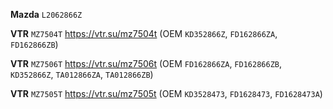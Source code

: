__Mazda__ `L2062866Z`

__VTR__ `MZ7504T` https://vtr.su/mz7504t (OEM `KD352866Z`, `FD162866ZA`, `FD162866ZB`)

__VTR__ `MZ7506T` https://vtr.su/mz7506t (OEM `FD162866ZA`, `FD162866ZB`, `KD352866Z`, `TA012866ZA`, `TA012866ZB`)

__VTR__ `MZ7505T` https://vtr.su/mz7505t (OEM `KD3528473`, `FD1628473`, `FD1628473A`)